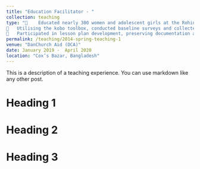 ```yaml
---
title: "Education Facilitator - "
collection: teaching
type: "	Educated nearly 300 women and adolescent girls at the Rohingya camp by facilitating and monitoring literacy and numeracy sessions at the Rohingya camp and participated in pilot projects by taking early childhood development (ECD) sessions at the Rohingya camp.
	Utilising the kobo toolbox, conducted baseline surveys and collected the beginning and ending cycle data of over 150 participants who attended sessions.
	Participated in lesson plan development, preserving documentation and reports submission."
permalink: /teaching/2014-spring-teaching-1
venue: "DanChurch Aid (DCA)"
date: January 2019 -  April 2020
location: "Cox’s Bazar, Bangladesh"
---
```



This is a description of a teaching experience. You can use markdown like any other post.

Heading 1
======

Heading 2
======

Heading 3
======
